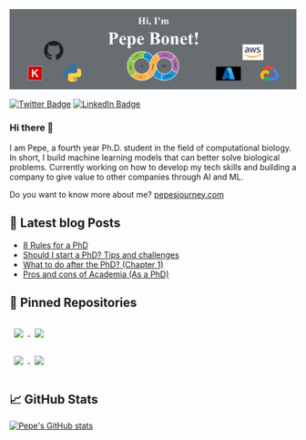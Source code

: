 [![Pepe's GitHub Banner](./assets/pepebannergithub.png)](https://pepesjourney.com)


[![Twitter Badge](https://img.shields.io/badge/Twitter-Profile-informational?style=flat&logo=twitter&logoColor=white&color=1CA2F1)](https://twitter.com/pepeb_5)
[![LinkedIn Badge](https://img.shields.io/badge/LinkedIn-Profile-informational?style=flat&logo=linkedin&logoColor=white&color=0D76A8)](https://www.linkedin.com/in/jose-bonet-giner-2a3993147/)

### Hi there 👋

I am Pepe, a fourth year Ph.D. student in the field of computational biology. In short, I build machine learning models that can better solve biological problems. Currently working on how to develop my tech skills and building a company to give value to other companies through AI and ML. 

Do you want to know more about me? [pepesjourney.com](https://www.pepesjourney.com/)


## :pencil: Latest blog Posts

- [8 Rules for a PhD](https://www.pepesjourney.com/post/8-rules-for-a-phd)
- [Should I start a PhD? Tips and challenges](https://www.pepesjourney.com/post/should-i-start-a-phd-tips-and-challenges)
- [What to do after the PhD? (Chapter 1)](https://www.pepesjourney.com/post/what-to-do-after-the-phd)
- [Pros and cons of Academia (As a PhD)](https://www.pepesjourney.com/post/pros-and-cons-of-academia-as-a-phd)


## :pushpin: Pinned Repositories 

<a href="https://github.com/pepebonet/DeepMP">
  <img align="center" style="margin:1rem 0.5rem" src="https://github-readme-stats.vercel.app/api/pin/?username=pepebonet&repo=DeepMP&title_color=ffffff&text_color=c9cacc&icon_color=4AB197&bg_color=1A2B34" />
</a>

<a href="https://github.com/cbg-ethz/BnpC">
  <img align="center" style="margin:1rem 0.5rem" src="https://github-readme-stats.vercel.app/api/pin/?username=cbg-ethz&repo=BnpC&title_color=ffffff&text_color=c9cacc&icon_color=4AB197&bg_color=1A2B34" />
</a>

<br>

<a href="https://github.com/pepebonet/nano_damage">
  <img align="center" style="margin:1rem 0.5rem" src="https://github-readme-stats.vercel.app/api/pin/?username=pepebonet&repo=nano_damage&title_color=ffffff&text_color=c9cacc&icon_color=4AB197&bg_color=1A2B34" />
</a>

<a href="https://github.com/pepebonet/contripscore">
  <img align="center" style="margin:1rem 0.5rem" src="https://github-readme-stats.vercel.app/api/pin/?username=pepebonet&repo=contripscore&title_color=ffffff&text_color=c9cacc&icon_color=4AB197&bg_color=1A2B34" />
</a>

## :chart_with_upwards_trend: GitHub Stats 

[![Pepe's GitHub stats](https://github-readme-stats.vercel.app/api?username=pepebonet)](https://github.com/pepebonet/github-readme-stats)

<!--
**pepebonet/pepebonet** is a ✨ _special_ ✨ repository because its `README.md` (this file) appears on your GitHub profile.

Here are some ideas to get you started:

- 🔭 I’m currently working on ...
- 🌱 I’m currently learning ...
- 👯 I’m looking to collaborate on ...
- 🤔 I’m looking for help with ...
- 💬 Ask me about ...
- 📫 How to reach me: ...
- 😄 Pronouns: ...
- ⚡ Fun fact: ...
-->

